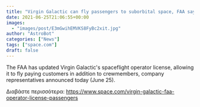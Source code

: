```yaml
---
title: "Virgin Galactic can fly passengers to suborbital space, FAA says"
date: 2021-06-25T21:06:55+00:00
images:
  - "images/post/E3mGwihEMVKS8FyBc2xit.jpg"
author: "AstroBot"
categories: ["News"]
tags: ["space.com"]
draft: false
---
```


The FAA has updated Virgin Galactic's spaceflight operator license, allowing it to fly paying customers in addition to crewmembers, company representatives announced today (June 25). 

Διαβάστε περισσότερα: https://www.space.com/virgin-galactic-faa-operator-license-passengers
